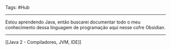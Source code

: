 Tags: #Hub

---

Estou aprendendo Java, então buscarei documentar todo o meu conhecimento dessa linguagem de programação aqui nesse cofre Obsidian.

---
[[Java 2 - Compiladores, JVM, IDE]]
